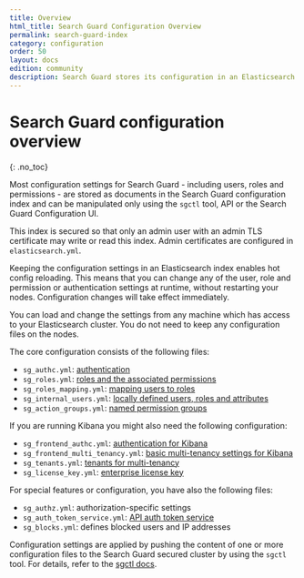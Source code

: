 ```yaml
---
title: Overview
html_title: Search Guard Configuration Overview
permalink: search-guard-index
category: configuration
order: 50
layout: docs
edition: community
description: Search Guard stores its configuration in an Elasticsearch index. This allows for configuration hot-reloading
---
```

<!--- Copyright 2022 floragunn GmbH -->

# Search Guard configuration overview
{: .no_toc}

Most configuration settings for Search Guard - including users, roles and permissions - are stored as documents in the Search Guard configuration index and can be manipulated only using the `sgctl` tool, API or the Search Guard Configuration UI.

This index is secured so that only an admin user with an admin TLS certificate may write or read this index. Admin certificates are configured in `elasticsearch.yml`.

Keeping the configuration settings in an Elasticsearch index enables hot config reloading. This means that you can change any of the user, role and permission or authentication settings at runtime, without restarting your nodes. Configuration changes will take effect immediately.

You can load and change the settings from any machine which has access to your Elasticsearch cluster. You do not need to keep any configuration files on the nodes.

The core configuration consists of the following files:

* `sg_authc.yml`: [authentication](../_docs_auth_auth/auth_auth_configuration.md)
* `sg_roles.yml`: [roles and the associated permissions](../_docs_roles_permissions/configuration_roles_permissions.md)
* `sg_roles_mapping.yml`: [mapping users to roles](../_docs_roles_permissions/configuration_roles_mapping.md)
* `sg_internal_users.yml`: [locally defined users, roles and attributes](../_docs_roles_permissions/configuration_internalusers.md)
* `sg_action_groups.yml`: [named permission groups](../_docs_roles_permissions/configuration_action_groups.md)

If you are running Kibana you might also need the following configuration:

* `sg_frontend_authc.yml`: [authentication for Kibana](../_docs_kibana/kibana_authentication.md)
* `sg_frontend_multi_tenancy.yml`: [basic multi-tenancy settings for Kibana](../_docs_kibana/kibana_multitenancy.md)
* `sg_tenants.yml`: [tenants for multi-tenancy](../_docs_kibana/kibana_multitenancy.md)
* `sg_license_key.yml`: [enterprise license key](changelog-searchguard-flx-1_0_0#sg_license_key)

For special features or configuration, you have also the following files:

* `sg_authz.yml`: authorization-specific settings
* `sg_auth_token_service.yml`: [API auth token service](../_docs_auth_auth/auth_auth_configuration.md)
* `sg_blocks.yml`: defines blocked users and IP addresses


Configuration settings are applied by pushing the content of one or more configuration files to the Search Guard secured cluster by using the `sgctl` tool. For details, refer to the [sgctl docs](configuration_sgctl_basics.md).

